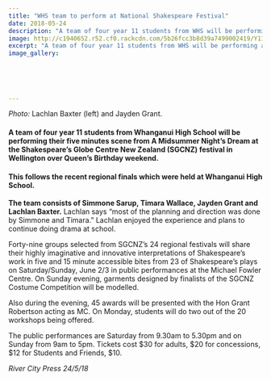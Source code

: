 ```yaml
---
title: "WHS team to perform at National Shakespeare Festival"
date: 2018-05-24
description: "A team of four year 11 students from WHS will be performing at the Shakespeare’s Globe Centre NZ (SGCNZ) festival..."
image: http://c1940652.r52.cf0.rackcdn.com/5b26fcc3b8d39a7499002419/Y11-students-shakespeares-globe-centre-in-WN-RCP-24-May.gif
excerpt: "A team of four year 11 students from WHS will be performing at the Shakespeare’s Globe Centre NZ (SGCNZ) festival in Wellington."
image_gallery:
    
    
    
    
    
---
```


<p><em>Photo: </em>Lachlan Baxter (left) and&nbsp;Jayden Grant.&nbsp;</p>
<h4><strong>A team of four year 11 students from Whanganui High School will be performing their five minutes scene from A Midsummer Night&rsquo;s Dream at the Shakespeare&rsquo;s Globe Centre New Zealand (SGCNZ) festival in Wellington over Queen&rsquo;s Birthday weekend.</strong></h4>
<h4><strong>This follows the recent regional finals which were held at Whanganui High School.</strong></h4>
<p><strong>The team consists of Simmone Sarup, Timara Wallace, Jayden Grant and Lachlan Baxter.</strong>&nbsp;<span class="text_exposed_show">Lachlan says &ldquo;most of the planning and direction was done by Simmone and Timara.&rdquo; Lachlan enjoyed the experience and plans to continue doing drama at school.<br /></span></p>
<p><span class="text_exposed_show">Forty-nine groups selected from SGCNZ&rsquo;s 24 regional festivals will share their highly imaginative and innovative interpretations of Shakespeare&rsquo;s work in five and 15 minute accessible bites from 23 of Shakespeare&rsquo;s plays on Saturday/Sunday, June 2/3 in public performances at the Michael Fowler Centre. On Sunday evening, garments designed by finalists of the SGCNZ Costume Competition will be modelled.<br /></span></p>
<p><span class="text_exposed_show">Also during the evening, 45 awards will be presented with the Hon Grant Robertson acting as MC. On Monday, students will do two out of the 20 workshops being offered.<br /></span></p>
<p><span class="text_exposed_show">The public performances are Saturday from 9.30am to 5.30pm and on Sunday from 9am to 5pm. Tickets cost $30 for adults, $20 for concessions, $12 for Students and Friends, $10.</span></p>
<div class="text_exposed_show">
<p><em>River City Press 24/5/18</em></p>
</div>

